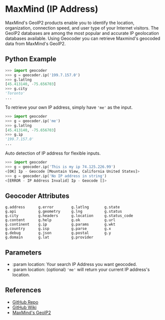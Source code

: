 # MaxMind (IP Address)

MaxMind's GeoIP2 products enable you to identify the location, 
organization, connection speed, and user type of your Internet 
visitors. The GeoIP2 databases are among the most popular and 
accurate IP geolocation databases available.
Using Geocoder you can retrieve Maxmind's geocoded data from MaxMind's GeoIP2.

## Python Example

```python
>>> import geocoder
>>> g = geocoder.ip('199.7.157.0')
>>> g.latlng
[45.413140, -75.656703]
>>> g.city
'Toronto'
...
```

To retrieve your own IP address, simply have `'me'` as the input.

```python
>>> import geocoder
>>> g = geocoder.ip('me')
>>> g.latlng
[45.413140, -75.656703]
>>> g.ip
'199.7.157.0'
...
```

Auto detection of IP address for flexible inputs.

```python
>>> import geocoder
>>> g = geocoder.ip('This is my ip 74.125.226.99')
<[OK] Ip - Geocode [Mountain View, California United States]>
>>> g = geocoder.ip('No IP address in string')
<[ERROR - IP Address Invalid] Ip - Geocode []>
```

## Geocoder Attributes

```
g.address      g.error        g.latlng       g.state
g.api          g.geometry     g.lng          g.status
g.city         g.headers      g.location     g.status_code
g.content      g.help         g.ok           g.url
g.continent    g.ip           g.params       g.wkt
g.country      g.isp          g.parse        g.x
g.debug        g.json         g.postal       g.y
g.domain       g.lat          g.provider     
```

## Parameters

* :param location: Your search IP Address you want geocoded.
* :param location: (optional) `'me'` will return your current IP address's location.

## References

* [GitHub Repo](https://github.com/DenisCarriere/geocoder)
* [GitHub Wiki](https://github.com/DenisCarriere/geocoder/wiki)
* [MaxMind's GeoIP2](https://www.maxmind.com/en/geolocation_landing)